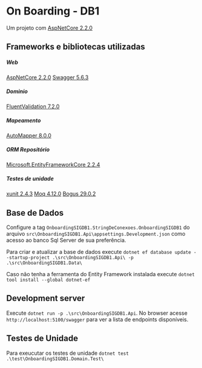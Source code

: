 # On Boarding - DB1

Um projeto com [AspNetCore 2.2.0](https://www.nuget.org/packages/Microsoft.AspNetCore/2.2.0)

## Frameworks e bibliotecas utilizadas

##### Web
[AspNetCore 2.2.0](https://www.nuget.org/packages/Microsoft.AspNetCore/2.2.0)
[Swagger 5.6.3](https://www.nuget.org/packages/Swashbuckle.AspNetCore/5.6.3)

##### Dominio
[FluentValidation 7.2.0](https://www.nuget.org/packages/FluentValidation/7.2.0)

##### Mapeamento
[AutoMapper 8.0.0](https://www.nuget.org/packages/AutoMapper/8.0.0)

##### ORM Repositório
[Microsoft.EntityFrameworkCore 2.2.4](https://www.nuget.org/packages/Microsoft.EntityFrameworkCore/2.2.4)

##### Testes de unidade
[xunit 2.4.3](https://www.nuget.org/packages/xunit/2.4.1)
[Moq 4.12.0](https://www.nuget.org/packages/Moq/4.12.0)
[Bogus 29.0.2](https://www.nuget.org/packages/Bogus/29.0.2)

## Base de Dados
Configure a tag `OnboardingSIGDB1.StringDeConexoes.OnboardingSIGDB1` do arquivo `src\OnboardingSIGDB1.Api\appsettings.Development.json` como acesso ao banco Sql Server de sua preferência.

Para criar e atualizar a base de dados execute
`
dotnet ef database update --startup-project .\src\OnboardingSIGDB1.Api\ -p .\src\OnboardingSIGDB1.Data\
`

Caso não tenha a ferramenta do Entity Framework instalada execute
`
dotnet tool install --global dotnet-ef
`

## Development server
Execute `dotnet run -p .\src\OnboardingSIGDB1.Api`. No browser acesse `http://localhost:5100/swagger` para ver a lista de endpoints disponíveis.

## Testes de Unidade

Para exeucutar os testes de unidade 
`
dotnet test .\test\OnboardingSIGDB1.Domain.Test\
`
